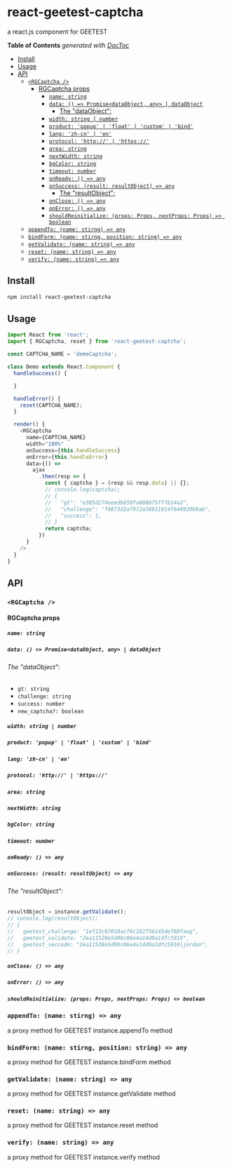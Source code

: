 
react-geetest-captcha
=======================

a react.js component for GEETEST

<!-- START doctoc generated TOC please keep comment here to allow auto update -->
<!-- DON'T EDIT THIS SECTION, INSTEAD RE-RUN doctoc TO UPDATE -->
**Table of Contents**  *generated with [DocToc](https://github.com/thlorenz/doctoc)*

- [Install](#install)
- [Usage](#usage)
- [API](#api)
  - [`<RGCaptcha />`](#rgcaptcha-)
    - [RGCaptcha props](#rgcaptcha-props)
      - [`name: string`](#name-string)
      - [`data: () => Promise<dataObject, any> | dataObject`](#data---promisedataobject-any--dataobject)
        - [The "dataObject":](#the-dataobject)
      - [`width: string | number`](#width-string--number)
      - [`product: 'popup' | 'float' | 'custom' | 'bind'`](#product-popup--float--custom--bind)
      - [`lang: 'zh-cn' | 'en'`](#lang-zh-cn--en)
      - [`protocol: 'http://' | 'https://'`](#protocol-http--https)
      - [`area: string`](#area-string)
      - [`nextWidth: string`](#nextwidth-string)
      - [`bgColor: string`](#bgcolor-string)
      - [`timeout: number`](#timeout-number)
      - [`onReady: () => any`](#onready---any)
      - [`onSuccess: (result: resultObject) => any`](#onsuccess-result-resultobject--any)
        - [The "resultObject":](#the-resultobject)
      - [`onClose: () => any`](#onclose---any)
      - [`onError: () => any`](#onerror---any)
      - [`shouldReinitialize: (props: Props, nextProps: Props) => boolean`](#shouldreinitialize-props-props-nextprops-props--boolean)
  - [`appendTo: (name: stirng) => any`](#appendto-name-stirng--any)
  - [`bindForm: (name: stirng, position: string) => any`](#bindform-name-stirng-position-string--any)
  - [`getValidate: (name: string) => any`](#getvalidate-name-string--any)
  - [`reset: (name: string) => any`](#reset-name-string--any)
  - [`verify: (name: string) => any`](#verify-name-string--any)

<!-- END doctoc generated TOC please keep comment here to allow auto update -->

## Install

```sh
npm install react-geetest-captcha
```

## Usage

```js
import React from 'react';
import { RGCaptcha, reset } from 'react-geetest-captcha';

const CAPTCHA_NAME = 'demoCaptcha';

class Demo extends React.Component {
  handleSuccess() {

  }

  handleError() {
    reset(CAPTCHA_NAME);
  }

  render() {
    <RGCaptcha
      name={CAPTCHA_NAME}
      width="100%"
      onSuccess={this.handleSuccess}
      onError={this.handleError}
      data={() =>
        ajax
          .then(resp => {
            const { captcha } = (resp && resp.data) || {};
            // console.log(captcha);
            // {
            //   "gt": "e385d274eeedb650fa008875ff7b14a2",
            //   "challenge": "f4873d2af972a38811814f644920b8ab",
            //   "success": 1,
            // }
            return captcha;
          })
      }
    />
  }
}
```
## API

### `<RGCaptcha />`

#### RGCaptcha props

##### `name: string`

##### `data: () => Promise<dataObject, any> | dataObject`

###### The "dataObject":
* `gt: string`
* `challenge: string`
* `success: number`
* `new_captcha?: boolean`

##### `width: string | number`

##### `product: 'popup' | 'float' | 'custom' | 'bind'`

##### `lang: 'zh-cn' | 'en'`

##### `protocol: 'http://' | 'https://'`

##### `area: string`

##### `nextWidth: string`

##### `bgColor: string`

##### `timeout: number`

##### `onReady: () => any`

##### `onSuccess: (result: resultObject) => any`

###### The "resultObject":

```js
resultObject = instance.getValidate();
// console.log(resultObject);
// {
//   geetest_challenge: "1ef13c67010acf6c282756145def60faag",
//   geetest_validate: "2ea11528e5d96c06e4a14d9a1dfc5916",
//   geetest_seccode: "2ea11528e5d96c06e4a14d9a1dfc5916|jordan",
// }
```

##### `onClose: () => any`

##### `onError: () => any`

##### `shouldReinitialize: (props: Props, nextProps: Props) => boolean`

### `appendTo: (name: stirng) => any`

a proxy method for GEETEST instance.appendTo method

### `bindForm: (name: stirng, position: string) => any`

a proxy method for GEETEST instance.bindForm method

### `getValidate: (name: string) => any`

a proxy method for GEETEST instance.getValidate method

### `reset: (name: string) => any`

a proxy method for GEETEST instance.reset method

### `verify: (name: string) => any`

a proxy method for GEETEST instance.verify method
